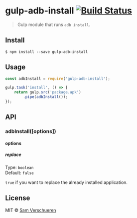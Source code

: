 # gulp-adb-install [![Build Status](https://travis-ci.org/SamVerschueren/gulp-adb-install.svg?branch=master)](https://travis-ci.org/SamVerschueren/gulp-adb-install)

> Gulp module that runs `adb install`.


## Install

```
$ npm install --save gulp-adb-install
```


## Usage

```js
const adbInstall = require('gulp-adb-install');

gulp.task('install', () => {
	return gulp.src('package.apk')
		.pipe(adbInstall());
});
```


## API

### adbInstall([options])

#### options

##### replace

Type: `boolean`  
Default: `false`

`true` if you want to replace the already installed application.


## License

MIT © [Sam Verschueren](http://github.com/SamVerschueren)
